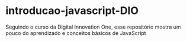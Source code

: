 # introducao-javascript-DIO
Seguindo o curso da Digital Innovation One, esse repositório mostra um pouco do aprendizado e conceitos básicos de JavaScript
